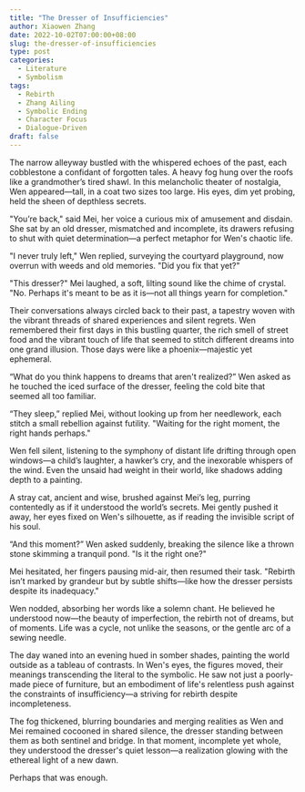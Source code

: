 ```yaml
---
title: "The Dresser of Insufficiencies"
author: Xiaowen Zhang
date: 2022-10-02T07:00:00+08:00
slug: the-dresser-of-insufficiencies
type: post
categories:
  - Literature
  - Symbolism
tags:
  - Rebirth
  - Zhang Ailing
  - Symbolic Ending
  - Character Focus
  - Dialogue-Driven
draft: false
---
```


The narrow alleyway bustled with the whispered echoes of the past, each cobblestone a confidant of forgotten tales. A heavy fog hung over the roofs like a grandmother’s tired shawl. In this melancholic theater of nostalgia, Wen appeared—tall, in a coat two sizes too large. His eyes, dim yet probing, held the sheen of depthless secrets.

"You’re back," said Mei, her voice a curious mix of amusement and disdain. She sat by an old dresser, mismatched and incomplete, its drawers refusing to shut with quiet determination—a perfect metaphor for Wen's chaotic life.

"I never truly left," Wen replied, surveying the courtyard playground, now overrun with weeds and old memories. "Did you fix that yet?"

"This dresser?" Mei laughed, a soft, lilting sound like the chime of crystal. "No. Perhaps it's meant to be as it is—not all things yearn for completion."

Their conversations always circled back to their past, a tapestry woven with the vibrant threads of shared experiences and silent regrets. Wen remembered their first days in this bustling quarter, the rich smell of street food and the vibrant touch of life that seemed to stitch different dreams into one grand illusion. Those days were like a phoenix—majestic yet ephemeral.

“What do you think happens to dreams that aren't realized?” Wen asked as he touched the iced surface of the dresser, feeling the cold bite that seemed all too familiar.

“They sleep,” replied Mei, without looking up from her needlework, each stitch a small rebellion against futility. "Waiting for the right moment, the right hands perhaps."

Wen fell silent, listening to the symphony of distant life drifting through open windows—a child’s laughter, a hawker’s cry, and the inexorable whispers of the wind. Even the unsaid had weight in their world, like shadows adding depth to a painting.

A stray cat, ancient and wise, brushed against Mei’s leg, purring contentedly as if it understood the world’s secrets. Mei gently pushed it away, her eyes fixed on Wen's silhouette, as if reading the invisible script of his soul.

“And this moment?” Wen asked suddenly, breaking the silence like a thrown stone skimming a tranquil pond. "Is it the right one?"

Mei hesitated, her fingers pausing mid-air, then resumed their task. "Rebirth isn’t marked by grandeur but by subtle shifts—like how the dresser persists despite its inadequacy."

Wen nodded, absorbing her words like a solemn chant. He believed he understood now—the beauty of imperfection, the rebirth not of dreams, but of moments. Life was a cycle, not unlike the seasons, or the gentle arc of a sewing needle.

The day waned into an evening hued in somber shades, painting the world outside as a tableau of contrasts. In Wen's eyes, the figures moved, their meanings transcending the literal to the symbolic. He saw not just a poorly-made piece of furniture, but an embodiment of life's relentless push against the constraints of insufficiency—a striving for rebirth despite incompleteness.

The fog thickened, blurring boundaries and merging realities as Wen and Mei remained cocooned in shared silence, the dresser standing between them as both sentinel and bridge. In that moment, incomplete yet whole, they understood the dresser's quiet lesson—a realization glowing with the ethereal light of a new dawn.

Perhaps that was enough.